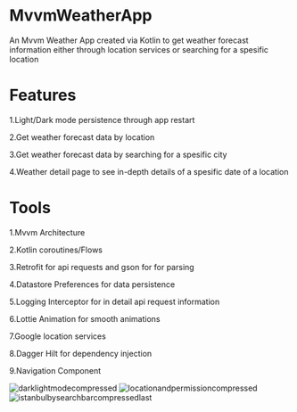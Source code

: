 # MvvmWeatherApp
An Mvvm Weather App created via Kotlin to get weather forecast information either through location services or searching for a spesific location

# **Features**

1.Light/Dark mode persistence through app restart

2.Get weather forecast data by location

3.Get weather forecast data by searching for a spesific city

4.Weather detail page to see in-depth details of a spesific date of a location

# **Tools**

1.Mvvm Architecture


2.Kotlin coroutines/Flows


3.Retrofit for api requests and gson for for parsing


4.Datastore Preferences for data persistence


5.Logging Interceptor for in detail api request information


6.Lottie Animation for smooth animations


7.Google location services


8.Dagger Hilt for dependency injection


9.Navigation Component


![darklightmodecompressed](https://github.com/UgursalOzanARIK/MvvmWeatherApp/assets/31523135/819df647-c4c5-4045-9456-8b09b41a29ff)
![locationandpermissioncompressed](https://github.com/UgursalOzanARIK/MvvmWeatherApp/assets/31523135/b6592e68-0759-4870-961b-4f025c85a6e0)
![istanbulbysearchbarcompressedlast](https://github.com/UgursalOzanARIK/MvvmWeatherApp/assets/31523135/170838c3-203f-442a-9c0e-6aeb603dd77f)
